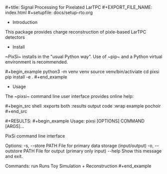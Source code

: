 #+title: Signal Processing for Pixelated LarTPC
#+EXPORT_FILE_NAME: index.html
#+setupfile: docs/setup-rto.org

* Introduction

This package provides charge reconstruction of pixle-based LarTPC detectors

* Install

~PixSi~ installs in the "usual Python way".  Use of ~pip~ and a Python
virtual environment is recommended.

#+begin_example
python3 -m venv venv
source venv/bin/activiate
cd pixsi
pip install -e .
#+end_example

* Usage

The ~pixsi~ command line user interface provides online help:

#+begin_src shell :exports both :results output code :wrap example
pochoir
#+end_src

#+RESULTS:
#+begin_example
Usage: pixsi [OPTIONS] COMMAND [ARGS]...

  PixSi command line interface

Options:
  -s, --store PATH     File for primary data storage (input/output)
  -o, --outstore PATH  File for output (primary only input)
  --help               Show this message and exit.

Commands:
  run  Runs Toy Simulation + Reconstruction
#+end_example

